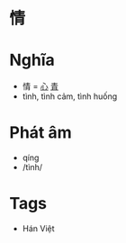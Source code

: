# 情

# Nghĩa
* 情 = [心](心.md) [青](青.md)
* tình, tình cảm, tình huống

# Phát âm
* qíng
*  /tình/

# Tags
* Hán Việt

<script>window.HANZI_FIELD='情';</script>
